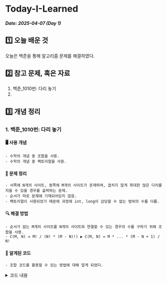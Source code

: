 # Today-I-Learned

##### Date: 2025-04-07 (Day 1)

## 1️⃣ 오늘 배운 것
오늘은 백준을 통해 알고리즘 문제를 해결하였다.

## 2️⃣ 참고 문제, 혹은 자료
  1. 백준_1010번: 다리 놓기
  2.

## 3️⃣ 개념 정리
  ### 1. 백준_1010번: 다리 놓기
  #### 🖥 사용 개념
    - 수학의 개념 중 조합을 사용.
    - 수학의 개념 중 팩토리얼을 사용.
    
  #### 📃 문제 정리
    - 서쪽에 N개의 사이트, 동쪽에 M개의 사이트가 존재하며, 겹치지 않게 최대한 많은 다리를 지을 수 있을 경우를 출력하는 문제.
    - 순서가 따로 문제에 기재되어있지 않음.
    - 팩토리얼이 사용되었기 때문에 과정에 int, long이 감당할 수 없는 범위의 수를 다룸.
      
  #### 🔍 해결 방법
    - 순서가 없는 M개의 사이트를 N개의 사이트와 연결할 수 있는 경우의 수를 구하기 위해 조합을 사용.
    - C(M, N) = M! / (N! * (M - N)!) ▶ C(M, N) = M * ... * (M - N + 1) / N!

  #### 🔑 알게된 코드
    - 조합 코드를 활용할 수 있는 방법에 대해 알게 되었다.
  <details>

  <summary>코드 내용</summary>

  public long combination(int M_value, int N_value){
  
        long result = 1;
        
        for (int i = 1; i <= N_value; i++){
        
            result *= M_value - i + 1;
            
            result /= i;
            
        }
        
        return result;
        
    }
    
    </details>

